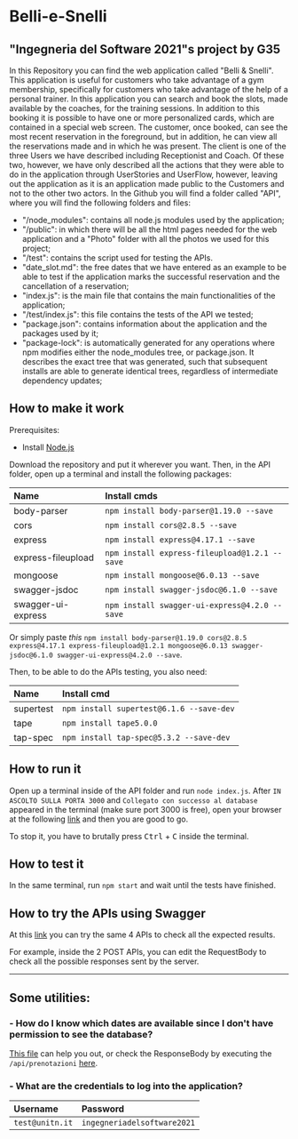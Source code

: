 # **Belli-e-Snelli**
## **"Ingegneria del Software 2021"s project by G35**
In this Repository you can find the web application called "Belli & Snelli". This application is useful for customers who take advantage of a gym membership, specifically for customers who take advantage of the help of a personal trainer. In this application you can search and book the slots, made available by the coaches, for the training sessions. In addition to this booking it is possible to have one or more personalized cards, which are contained in a special web screen. The customer, once booked, can see the most recent reservation in the foreground, but in addition, he can view all the reservations made and in which he was present. The client is one of the three Users we have described including Receptionist and Coach. Of these two, however, we have only described all the actions that they were able to do in the application through UserStories and UserFlow, however, leaving out the application as it is an application made public to the Customers and not to the other two actors. In the Github you will find a folder called "API", where you will find the following folders and files:

- "/node_modules": contains all node.js modules used by the application;
- "/public": in which there will be all the html pages needed for the web application and a "Photo" folder with all the photos we used for this project;
- "/test": contains the script used for testing the APIs.
- "date_slot.md": the free dates that we have entered as an example to be able to test if the application marks the successful reservation and the cancellation of a reservation;
- "index.js": is the main file that contains the main functionalities of the application;
- "/test/index.js": this file contains the tests of the API we tested;
- "package.json": contains information about the application and the packages used by it;
- "package-lock": is automatically generated for any operations where npm modifies either the node_modules tree, or package.json. It describes the exact tree that was generated, such that subsequent installs are able to generate identical trees, regardless of intermediate dependency updates;

## **How to make it work**
Prerequisites:
- Install [Node.js](https://nodejs.org/it/)

Download the repository and put it wherever you want. Then, in the API folder, open up a terminal and install the following packages:

Name | Install cmds
:--- | :---
body-parser | `npm install body-parser@1.19.0 --save`
cors | `npm install cors@2.8.5 --save`
express | `npm install express@4.17.1 --save`
express-fileupload | `npm install express-fileupload@1.2.1 --save`
mongoose | `npm install mongoose@6.0.13 --save`
swagger-jsdoc | `npm install swagger-jsdoc@6.1.0 --save`
swagger-ui-express | `npm install swagger-ui-express@4.2.0 --save`

Or simply paste *this* `npm install body-parser@1.19.0 cors@2.8.5 express@4.17.1 express-fileupload@1.2.1 mongoose@6.0.13 swagger-jsdoc@6.1.0 swagger-ui-express@4.2.0 --save`.

Then, to be able to do the APIs testing, you also need:

Name | Install cmd
:--- | :---
supertest | `npm install supertest@6.1.6 --save-dev`
tape | `npm install tape5.0.0`
tap-spec | `npm install tap-spec@5.3.2 --save-dev`

## **How to run it**
Open up a terminal inside of the API folder and run `node index.js`. After `IN ASCOLTO SULLA PORTA 3000` and `Collegato con successo al database` appeared in the terminal (make sure port 3000 is free), open your browser at the following [link](http://localhost:3000/) and then you are good to go.

To stop it, you have to brutally press <kbd>Ctrl</kbd> + <kbd>C</kbd> inside the terminal.

## **How to test it**
In the same terminal, run `npm start` and wait until the tests have finished.

## **How to try the APIs using Swagger**
At this [link](http://localhost:3000/api-docs/) you can try the same 4 APIs to check all the expected results. 

For example, inside the 2 POST APIs, you can edit the RequestBody to check all the possible responses sent by the server.

---

## **Some utilities:**

### **- How do I know which dates are available since I don't have permission to see the database?**
[This file](https://github.com/pierofontanive/Belli-e-Snelli/blob/main/date_slot.md) can help you out, or check the ResponseBody by executing the `/api/prenotazioni` [here](http://localhost:3000/api-docs/#/API/get_api_prenotazioni).

### **- What are the credentials to log into the application?**

Username | Password
:--- | :---
`test@unitn.it` | `ingegneriadelsoftware2021`
